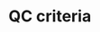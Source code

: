 # QC criteria



<figure><img src="../../../.gitbook/assets/image.png" alt=""><figcaption></figcaption></figure>
